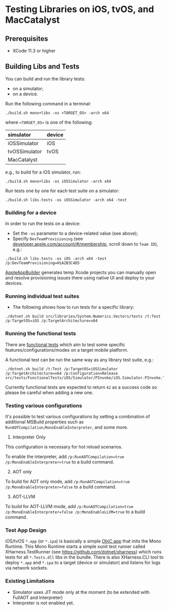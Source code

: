 # Testing Libraries on iOS, tvOS, and MacCatalyst

## Prerequisites

- XCode 11.3 or higher

## Building Libs and Tests

You can build and run the library tests:
- on a simulator;
- on a device.

Run the following command in a terminal:
```
./build.sh mono+libs -os <TARGET_OS> -arch x64
```
where `<TARGET_OS>` is one of the following:

| simulator     | device|
|:--------------|:------|
| iOSSimulator  | iOS   |
| tvOSSimulator | tvOS  |
| MacCatalyst   |       |


e.g., to build for a iOS simulator, run:
```
./build.sh mono+libs -os iOSSimulator -arch x64
```

Run tests one by one for each test suite on a simulator:
```
./build.sh libs.tests -os iOSSimulator -arch x64 -test
```

### Building for a device

In order to run the tests on a device:
- Set the `-os` parameter to a device-related value (see above);
- Specify `DevTeamProvisioning` (see [developer.apple.com/account/#/membership](https://developer.apple.com/account/#/membership), scroll down to `Team ID`), e.g.:
```
./build.sh libs.tests -os iOS -arch x64 -test /p:DevTeamProvisioning=H1A2B3C4D5
```
[AppleAppBuilder](https://github.com/dotnet/runtime/blob/main/src/mono/msbuild/AppleAppBuilder/AppleAppBuilder.cs) generates temp Xcode projects you can manually open and resolve provisioning issues there using native UI and deploy to your devices.

### Running individual test suites
- The following shows how to run tests for a specific library:
```
./dotnet.sh build src/libraries/System.Numerics.Vectors/tests /t:Test /p:TargetOS=iOS /p:TargetArchitecture=x64
```

### Running the functional tests

There are [functional tests](https://github.com/dotnet/runtime/tree/main/src/tests/FunctionalTests/) which aim to test some specific features/configurations/modes on a target mobile platform.

A functional test can be run the same way as any library test suite, e.g.:
```
./dotnet.sh build /t:Test /p:TargetOS=iOSSimulator /p:TargetArchitecture=x64 /p:Configuration=Release src/tests/FunctionalTests/iOS/Simulator/PInvoke/iOS.Simulator.PInvoke.Test.csproj
```

Currently functional tests are expected to return `42` as a success code so please be careful when adding a new one.

### Testing various configurations

It's possible to test various configurations by setting a combination of additional MSBuild properties such as `RunAOTCompilation`,`MonoEnableInterpreter`, and some more.

1. Interpreter Only

This configuration is necessary for hot reload scenarios.

To enable the interpreter, add `/p:RunAOTCompilation=true /p:MonoEnableInterpreter=true` to a build command.

2. AOT only

To build for AOT only mode, add `/p:RunAOTCompilation=true /p:MonoEnableInterpreter=false` to a build command.

3. AOT-LLVM

To build for AOT-LLVM mode, add `/p:RunAOTCompilation=true /p:MonoEnableInterpreter=false /p:MonoEnableLLVM=true` to a build command.

### Test App Design
iOS/tvOS `*.app` (or `*.ipa`) is basically a simple [ObjC app](https://github.com/dotnet/runtime/blob/main/src/mono/msbuild/AppleAppBuilder/Templates/main-console.m) that inits the Mono Runtime. This Mono Runtime starts a simple xunit test
runner called XHarness.TestRunner (see https://github.com/dotnet/xharness) which runs tests for all `*.Tests.dll` libs in the bundle. There is also XHarness.CLI tool to deploy `*.app` and `*.ipa` to a target (device or simulator) and listens for logs via network sockets.

### Existing Limitations
- Simulator uses JIT mode only at the moment (to be extended with FullAOT and Interpreter)
- Interpreter is not enabled yet.
